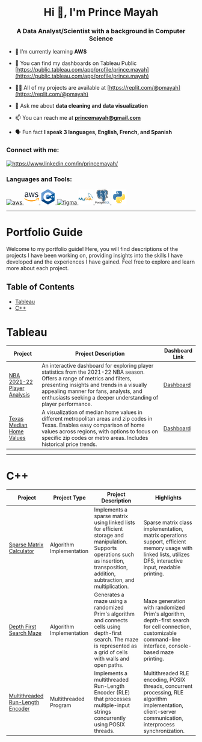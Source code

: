 <h1 align="center">Hi 👋, I'm Prince Mayah</h1>
<h3 align="center">A Data Analyst/Scientist with a background in Computer Science</h3>

- 🌱 I’m currently learning **AWS**

- 🔭 You can find my dashboards on Tableau Public [https://public.tableau.com/app/profile/prince.mayah](https://public.tableau.com/app/profile/prince.mayah)

- 👨‍💻 All of my projects are available at [https://replit.com/@pmayah](https://replit.com/@pmayah)

- 💬 Ask me about **data cleaning and data visualization**

- 📫 You can reach me at **princemayah@gmail.com**

- 🗣️ Fun fact **I speak 3 languages, English, French, and Spanish**

<h3 align="left">Connect with me:</h3>
<p align="left">
<a href="https://www.linkedin.com/in/princemayah" target="blank"><img align="center" src="https://raw.githubusercontent.com/rahuldkjain/github-profile-readme-generator/master/src/images/icons/Social/linked-in-alt.svg" alt="https://www.linkedin.com/in/princemayah/" height="30" width="40" /></a>
</p>

<h3 align="left">Languages and Tools:</h3>
<p align="left"> <a href="https://www.tableau.com" target="_blank" rel="noreferrer"> <img src="https://www.tableau.com/sites/default/files/2022-04/TableauLogo_RGB.png" alt="aws" width="90" height="30"/> </a> <a href="https://aws.amazon.com" target="_blank" rel="noreferrer"> <img src="https://raw.githubusercontent.com/devicons/devicon/master/icons/amazonwebservices/amazonwebservices-original-wordmark.svg" alt="aws" width="40" height="40"/> </a> <a href="https://www.w3schools.com/cpp/" target="_blank" rel="noreferrer"> <img src="https://raw.githubusercontent.com/devicons/devicon/master/icons/cplusplus/cplusplus-original.svg" alt="cplusplus" width="40" height="40"/> </a> <a href="https://www.figma.com/" target="_blank" rel="noreferrer"> <img src="https://www.vectorlogo.zone/logos/figma/figma-icon.svg" alt="figma" width="40" height="40"/> </a> <a href="https://www.mysql.com/" target="_blank" rel="noreferrer"> <img src="https://raw.githubusercontent.com/devicons/devicon/master/icons/mysql/mysql-original-wordmark.svg" alt="mysql" width="40" height="40"/> </a> <a href="https://www.postgresql.org" target="_blank" rel="noreferrer"> <img src="https://raw.githubusercontent.com/devicons/devicon/master/icons/postgresql/postgresql-original-wordmark.svg" alt="postgresql" width="40" height="40"/> </a> <a href="https://www.python.org" target="_blank" rel="noreferrer"> <img src="https://raw.githubusercontent.com/devicons/devicon/master/icons/python/python-original.svg" alt="python" width="40" height="40"/> </a> </p>

---

# Portfolio Guide

Welcome to my portfolio guide! Here, you will find descriptions of the projects I have been working on, providing insights into the skills I have developed and the experiences I have gained. Feel free to explore and learn more about each project.

## Table of Contents

- [Tableau](#tableau)
- [C++](#c)

# Tableau

| Project | Project Description | Dashboard Link | 
|---|---|---|
| [NBA 2021-22 Player Analysis](https://github.com/princemayah/NBA-2021-22-Player-Analysis) | An interactive dashboard for exploring player statistics from the 2021-22 NBA season. Offers a range of metrics and filters, presenting insights and trends in a visually appealing manner for fans, analysts, and enthusiasts seeking a deeper understanding of player performance. | [Dashboard](https://public.tableau.com/app/profile/prince.mayah/viz/NBA2021-22PlayerAnalysis/NBA2021-2022) |
| [Texas Median Home Values](https://github.com/princemayah/Texas-Median-Home-Values) | A visualization of median home values in different metropolitan areas and zip codes in Texas.  Enables easy comparison of home values across regions, with options to focus on specific zip codes or metro areas. Includes historical price trends. | [Dashboard](https://public.tableau.com/app/profile/prince.mayah/viz/TexasMedianHomeValues/Dashboard) |

---

# C++

| Project | Project Type | Project Description | Highlights | 
|---|---|---|---|
| [Sparse Matrix Calculator](https://github.com/princemayah/Sparse-Martrix-Calculator) | Algorithm Implementation | Implements a sparse matrix using linked lists for efficient storage and manipulation. Supports operations such as insertion, transposition, addition, subtraction, and multiplication. | Sparse matrix class implementation, matrix operations support, efficient memory usage with linked lists, utilizes DFS, interactive input, readable printing. |
| [Depth First Search Maze](https://github.com/princemayah/Depth-First-Search-Maze) | Algorithm Implementation | Generates a maze using a randomized Prim's algorithm and connects cells using depth-first search. The maze is represented as a grid of cells with walls and open paths. | Maze generation with randomized Prim's algorithm, depth-first search for cell connection, customizable command-line interface, console-based maze printing. |
| [Multithreaded Run-Length Encoder](https://github.com/princemayah/Multithreaded-Run-Length-Encoder) | Multithreaded Program | Implements a multithreaded Run-Length Encoder (RLE) that processes multiple-input strings concurrently using POSIX threads. | Multithreaded RLE encoding, POSIX threads, concurrent processing, RLE algorithm implementation, client-server communication, interprocess synchronization. |

